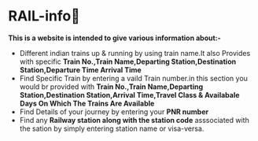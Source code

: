 # RAIL-info🚂
<b>This is a website is intended to give various information about:-</b>
- Different indian trains up & running by using train name.It also Provides with specific <b> Train No.,Train Name,Departing Station,Destination Station,Departure Time	Arrival Time </b>
- Find Specific Train by entering a vaild Train number.in this section you would br provided with <b> Train No.,Train Name,Departing Station,Destination Station,Arrival Time,Travel Class & Availabale	Days On Which The Trains Are Available</b>
- Find Details of your journey by entering your <b>PNR number</b>
- Find any <b>Railway station along with the station code</b> asssociated with the sation by simply entering station name or visa-versa.
